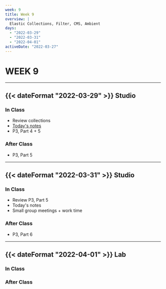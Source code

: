 ```yaml
---
week: 9
title: Week 9
overview: |
  Elastic Collections, Filter, CMS, Ambient
days:
  - "2022-03-29"
  - "2022-03-31"
  - "2022-04-01"
activeDate: "2022-03-27"
---
```

# WEEK 9

---

## {{< dateFormat "2022-03-29" >}} Studio

### In Class
* Review collections
* [Today's notes](https://docs.google.com/document/d/1DQ-yXUKIQAvROthnLSlYTbnCEHUzswGPwhH6QLvpTww/preview)
* P3, Part 4 + 5

### After Class
* P3, Part 5

---

## {{< dateFormat "2022-03-31" >}} Studio

### In Class
* Review P3, Part 5
* Today's notes
* Small group meetings + work time

### After Class
* P3, Part 6
---

## {{< dateFormat "2022-04-01" >}} Lab

### In Class

### After Class
